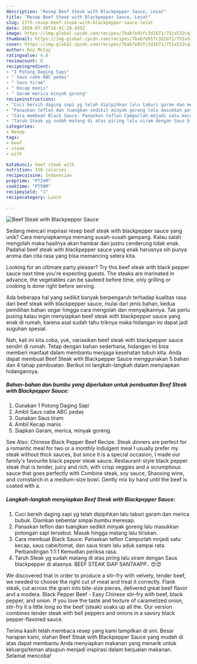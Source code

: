 ```yaml
---
description: "Resep Beef Steak with Blackpepper Sauce, Lezat"
title: "Resep Beef Steak with Blackpepper Sauce, Lezat"
slug: 2775-resep-beef-steak-with-blackpepper-sauce-lezat
date: 2020-07-30T16:41:20.435Z
image: https://img-global.cpcdn.com/recipes/7bab7e91fc3d1b71/751x532cq70/beef-steak-with-blackpepper-sauce-foto-resep-utama.jpg
thumbnail: https://img-global.cpcdn.com/recipes/7bab7e91fc3d1b71/751x532cq70/beef-steak-with-blackpepper-sauce-foto-resep-utama.jpg
cover: https://img-global.cpcdn.com/recipes/7bab7e91fc3d1b71/751x532cq70/beef-steak-with-blackpepper-sauce-foto-resep-utama.jpg
author: Roy McCoy
ratingvalue: 4.8
reviewcount: 8
recipeingredient:
- "1 Potong Daging Sapi"
- " Saus cabe ABC pedas"
- " Saus tiram"
- " Kecap manis"
- " Garam merica minyak goreng"
recipeinstructions:
- "Cuci bersih daging sapi yg telah dipipihkan lalu taburi garam dan merica bubuk. Diamkan sebentar smpai bumbu meresap."
- "Panaskan teflon dan tuangkan sedikit minyak goreng lalu masukkan potongan sapi tersebut. Masak hingga matang lalu tiriskan."
- "Cara membuat Black Sauce: Panaskan teflon Campurlah mnjadi satu kecap, saus cabe/tomat, dan saus tiram lalu aduk sampai rata. Perbandingan 1:1:1 Kemudian periksa rasa."
- "Taruh Steak yg sudah matang di atas piring lalu siram dengan Saus blackpepper di atasnya. BEEF STEAK SIAP SANTAAPP.. 😍😍"
categories:
- Resep
tags:
- beef
- steak
- with

katakunci: beef steak with 
nutrition: 150 calories
recipecuisine: Indonesian
preptime: "PT24M"
cooktime: "PT58M"
recipeyield: "1"
recipecategory: Lunch

---
```



![Beef Steak with Blackpepper Sauce](https://img-global.cpcdn.com/recipes/7bab7e91fc3d1b71/751x532cq70/beef-steak-with-blackpepper-sauce-foto-resep-utama.jpg)

Sedang mencari inspirasi resep beef steak with blackpepper sauce yang unik? Cara menyiapkannya memang susah-susah gampang. Kalau salah mengolah maka hasilnya akan hambar dan justru cenderung tidak enak. Padahal beef steak with blackpepper sauce yang enak harusnya sih punya aroma dan cita rasa yang bisa memancing selera kita.

Looking for an ultimate party pleaser? Try this beef steak with black pepper sauce next time you&#39;re expecting guests. The steaks are marinated in advance, the vegetables can be sauteed before time, only grilling or cooking is done right before serving.

Ada beberapa hal yang sedikit banyak berpengaruh terhadap kualitas rasa dari beef steak with blackpepper sauce, mulai dari jenis bahan, kedua pemilihan bahan segar hingga cara mengolah dan menyajikannya. Tak perlu pusing kalau ingin menyiapkan beef steak with blackpepper sauce yang enak di rumah, karena asal sudah tahu triknya maka hidangan ini dapat jadi suguhan spesial.


Nah, kali ini kita coba, yuk, variasikan beef steak with blackpepper sauce sendiri di rumah. Tetap dengan bahan sederhana, hidangan ini bisa memberi manfaat dalam membantu menjaga kesehatan tubuh kita. Anda dapat membuat Beef Steak with Blackpepper Sauce menggunakan 5 bahan dan 4 tahap pembuatan. Berikut ini langkah-langkah dalam menyiapkan hidangannya.

<!--inarticleads1-->

##### Bahan-bahan dan bumbu yang diperlukan untuk pembuatan Beef Steak with Blackpepper Sauce:

1. Gunakan 1 Potong Daging Sapi
1. Ambil  Saus cabe ABC pedas
1. Gunakan  Saus tiram
1. Ambil  Kecap manis
1. Siapkan  Garam, merica, minyak goreng


See Also: Chinese Black Pepper Beef Recipe. Steak dinners are perfect for a romantic meal for two or a monthly indulgent meal I usually prefer my steak without thick sauces, but since it is a special occasion, I made our family&#39;s favourite black pepper steak sauce. Restaurant-style black pepper steak that is tender, juicy and rich, with crisp veggies and a scrumptious sauce that goes perfectly with Combine steak, soy sauce, Shaoxing wine, and cornstarch in a medium-size bowl. Gently mix by hand until the beef is coated with a. 

<!--inarticleads2-->

##### Langkah-langkah menyiapkan Beef Steak with Blackpepper Sauce:

1. Cuci bersih daging sapi yg telah dipipihkan lalu taburi garam dan merica bubuk. Diamkan sebentar smpai bumbu meresap.
1. Panaskan teflon dan tuangkan sedikit minyak goreng lalu masukkan potongan sapi tersebut. Masak hingga matang lalu tiriskan.
1. Cara membuat Black Sauce: Panaskan teflon Campurlah mnjadi satu kecap, saus cabe/tomat, dan saus tiram lalu aduk sampai rata. Perbandingan 1:1:1 Kemudian periksa rasa.
1. Taruh Steak yg sudah matang di atas piring lalu siram dengan Saus blackpepper di atasnya. BEEF STEAK SIAP SANTAAPP.. 😍😍


We discovered that in order to produce a stir-fry with velvety, tender beef, we needed to choose the right cut of meat and treat it correctly. Flank steak, cut across the grain into bite-size pieces, delivered great beef flavor and a modera. Black Pepper Beef - Easy Chinese stir-fry with beef, black pepper, and onion. If you love the taste and texture of caramelized onion, stir-fry it a little long so the beef (steak) soaks up all the. Our version combines tender steak with bell peppers and onions in a savory black pepper-flavored sauce. 

Terima kasih telah membaca resep yang kami tampilkan di sini. Besar harapan kami, olahan Beef Steak with Blackpepper Sauce yang mudah di atas dapat membantu Anda menyiapkan makanan yang menarik untuk keluarga/teman ataupun menjadi inspirasi dalam berjualan makanan. Selamat mencoba!
